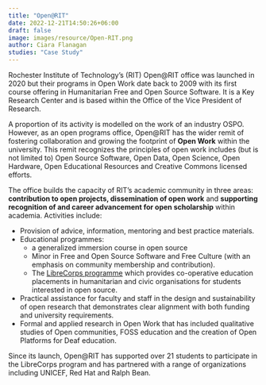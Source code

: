 ```yaml
---
title: "Open@RIT"
date: 2022-12-21T14:50:26+06:00
draft: false
image: images/resource/Open-RIT.png
author: Ciara Flanagan
studies: "Case Study"
---
```


Rochester Institute of Technology’s (RIT) Open@RIT office was launched in 2020 but their programs in Open Work date back to 2009 with its first course offering in Humanitarian Free and Open Source Software. It is a Key Research Center and is based within the Office of the Vice President of Research.

A proportion of its activity is modelled on the work of an industry OSPO. However, as an open programs office, Open@RIT has the wider remit of fostering collaboration and growing the footprint of <b> Open Work</b> within the university. This remit recognizes the principles of open work includes (but is not limited to) Open Source Software, Open Data, Open Science, Open Hardware, Open Educational Resources and Creative Commons licensed efforts.

The office builds the capacity of RIT’s academic community in three areas: <b>contribution to open projects, dissemination of open work</b> and <b>supporting recognition of and career advancement for open scholarship</b> within academia. Activities include:

* Provision of advice, information, mentoring and best practice materials. 
* Educational programmes:
    * a generalized immersion course in open source
    * Minor in Free and Open Source Software and Free Culture (with an emphasis on community membership and contribution).
    * The [LibreCorps programme](https://fossrit.github.io/librecorps/) which provides co-operative education placements in humanitarian and civic organisations for students interested in open source.
* Practical assistance for faculty and staff in the design and sustainability of open research that demonstrates clear alignment with both funding and university requirements.
* Formal and applied research in Open Work that has included qualitative studies of Open communities, FOSS education and the creation of Open Platforms for Deaf education.

Since its launch, Open@RIT has supported over 21 students to participate in the LibreCorps program and has partnered with a range of organizations including UNICEF, Red Hat and Ralph Bean.
